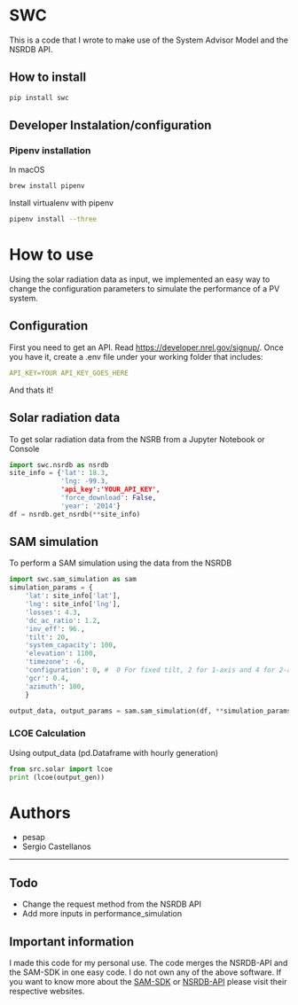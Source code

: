 # SWC

This is a code that I wrote to make use of the System Advisor Model and the NSRDB API.

## How to install

```bash
pip install swc
```


## Developer Instalation/configuration

### Pipenv installation

In macOS

```bash
brew install pipenv
```

Install virtualenv with pipenv

```bash
pipenv install --three
```

# How to use
Using the solar radiation data as input, we implemented an easy way to change the configuration parameters to simulate the performance of a PV system.


## Configuration

First you need to get an API. Read https://developer.nrel.gov/signup/. Once you have it, create a .env file under your working folder that includes:

```yaml
API_KEY=YOUR API_KEY_GOES_HERE
```

And thats it!

## Solar radiation data

To get solar radiation data from the NSRB from a Jupyter Notebook or Console

```python
import swc.nsrdb as nsrdb
site_info = {'lat': 18.3,
             'lng: -99.3,
             'api_key':'YOUR_API_KEY',
             'force_download': False,
             'year': '2014'}
df = nsrdb.get_nsrdb(**site_info)
```

## SAM simulation

To perform a SAM simulation using the data from the NSRDB

```python
import swc.sam_simulation as sam
simulation_params = {
    'lat': site_info['lat'],
    'lng': site_info['lng'],
    'losses': 4.3,
    'dc_ac_ratio': 1.2,
    'inv_eff': 96.,
    'tilt': 20,
    'system_capacity': 100,
    'elevation': 1100,
    'timezone': -6,
    'configuration': 0, #  0 For fixed tilt, 2 for 1-axis and 4 for 2-axis
    'gcr': 0.4,
    'azimuth': 100,
    }

output_data, output_params = sam.sam_simulation(df, **simulation_params)
```

### LCOE Calculation

Using output_data (pd.Dataframe with hourly generation)

``` python
from src.solar import lcoe
print (lcoe(output_gen))
```


# Authors
* pesap
* Sergio Castellanos

---
## Todo
* Change the request method from the NSRDB API
* Add more inputs in performance_simulation

## Important information

I made this code for my personal use. The code merges the NSRDB-API and the SAM-SDK in one easy code. I do not own any of the above software.
If you want to know more about the [SAM-SDK](https://sam.nrel.gov/sdk) or [NSRDB-API](https://nsrdb.nrel.gov/api-instructions) please visit their respective websites.
